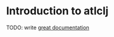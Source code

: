 # Introduction to atlclj

TODO: write [great documentation](http://jacobian.org/writing/what-to-write/)
